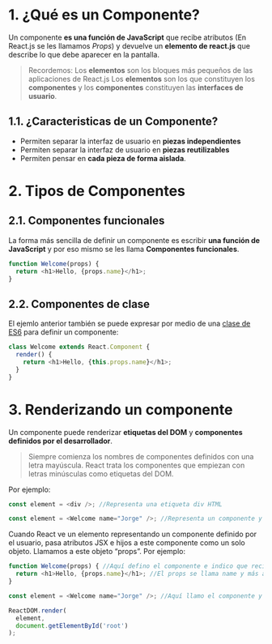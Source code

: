 # 1. ¿Qué es un Componente?

Un componente **es una función de JavaScript** que recibe atributos (En React.js se les llamamos *Props*) y devuelve un **elemento de react.js** que describe lo que debe aparecer en la pantalla.

> Recordemos: Los **elementos** son los bloques más pequeños de las aplicaciones de React.js Los **elementos** son los que constituyen los **componentes** y los **componentes** constituyen las **interfaces de usuario**.

## 1.1. ¿Caracteristicas de un Componente?
- Permiten separar la interfaz de usuario en **piezas independientes**
- Permiten separar la interfaz de usuario en **piezas reutilizables**
- Permiten pensar en **cada pieza de forma aislada**.

# 2. Tipos de Componentes

## 2.1. Componentes funcionales

La forma más sencilla de definir un componente es escribir **una función de JavaScript** y por eso mismo se les llama **Componentes funcionales**.

```js
function Welcome(props) {
  return <h1>Hello, {props.name}</h1>;
}
```

## 2.2. Componentes de clase
El ejemlo anterior también se puede expresar por medio de una [clase de ES6](https://developer.mozilla.org/es/docs/Web/JavaScript/Reference/Classes) para definir un componente:

```js
class Welcome extends React.Component {
  render() {
    return <h1>Hello, {this.props.name}</h1>;
  }
}
```

# 3. Renderizando un componente

Un componente puede renderizar **etiquetas del DOM** y **componentes definidos por el desarrollador**. 
> Siempre comienza los nombres de componentes definidos con una letra mayúscula. React trata los componentes que empiezan con letras minúsculas como etiquetas del DOM.

Por ejemplo:

```js
const element = <div />; //Representa una etiqueta div HTML
```

```js
const element = <Welcome name="Jorge" />; //Representa un componente y requiere que Welcome esté definido.
```

Cuando React ve un elemento representando un componente definido por el usuario, pasa atributos JSX e hijos a este componente como un solo objeto. Llamamos a este objeto “props”. Por ejemplo:


```js
function Welcome(props) { //Aquí defino el componente e indico que recibe props 
  return <h1>Hello, {props.name}</h1>; //El props se llama name y más adelante le van a indicar
}

const element = <Welcome name="Jorge" />; //Aquí llamo el componente y le indico el dato que pasra como props, lo guardo en una constante llamada elemento

ReactDOM.render(
  element,
  document.getElementById('root')
);
```


           




